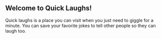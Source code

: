 <h2>Welcome to Quick Laughs!</h2>

Quick laughs is a place you can visit when you just need to giggle for a minute. You can save your favorite jokes to tell other people so they can laugh too.   